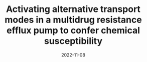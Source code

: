 ---
title: "Activating alternative transport modes in a multidrug resistance efflux pump to confer chemical susceptibility"
date: "2022-11-08"
authors: "Spreacker PJ, Thomas N, Beeninga WF, Brousseau M, Porter CJ, Hibbs KM, Henzler-Wildman KA"
reviewers: "Macdonald CM"
image: "/static/img/reviews/2022_spreacker.png"

peer-review:
 - biorxiv_version: "2021.12.04.471113v2"
 - prereview_beta: "doi-10.1101-2021.12.04.471113"

---